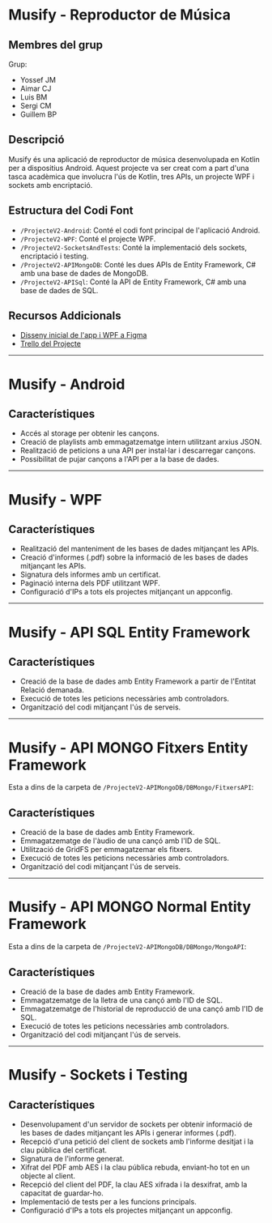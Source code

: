 # Musify - Reproductor de Música

## Membres del grup
Grup:
- Yossef JM
- Aimar CJ
- Luis BM
- Sergi CM
- Guillem BP

## Descripció
Musify és una aplicació de reproductor de música desenvolupada en Kotlin per a dispositius Android. Aquest projecte va ser creat com a part d'una tasca acadèmica que involucra l'ús de Kotlin, tres APIs, un projecte WPF i sockets amb encriptació.

## Estructura del Codi Font

- `/ProjecteV2-Android`: Conté el codi font principal de l'aplicació Android.
- `/ProjecteV2-WPF`: Conté el projecte WPF.
- `/ProjecteV2-SocketsAndTests`: Conté la implementació dels sockets, encriptació i testing.
- `/ProjecteV2-APIMongoDB`: Conté les dues APIs de Entity Framework, C# amb una base de dades de MongoDB.
- `/ProjecteV2-APISql`: Conté la API de Entity Framework, C# amb una base de dades de SQL.

## Recursos Addicionals
- [Disseny inicial de l'app i WPF a Figma](https://www.figma.com/file/GYmp7HTY5R1BZO4fdGDj8U/Musify?type=design&node-id=0%3A1&mode=design&t=UJ10nMkF3RmuopXo-1)
- [Trello del Projecte](https://trello.com/b/3UyTBxkh/projectev2)

---

# Musify - Android

## Característiques
- Accés al storage per obtenir les cançons.
- Creació de playlists amb emmagatzematge intern utilitzant arxius JSON.
- Realització de peticions a una API per instal·lar i descarregar cançons.
- Possibilitat de pujar cançons a l'API per a la base de dades.

---

# Musify - WPF

## Característiques
- Realització del manteniment de les bases de dades mitjançant les APIs.
- Creació d'informes (.pdf) sobre la informació de les bases de dades mitjançant les APIs.
- Signatura dels informes amb un certificat.
- Paginació interna dels PDF utilitzant WPF.
- Configuració d'IPs a tots els projectes mitjançant un appconfig.

---

# Musify - API SQL Entity Framework

## Característiques
- Creació de la base de dades amb Entity Framework a partir de l'Entitat Relació demanada.
- Execució de totes les peticions necessàries amb controladors.
- Organització del codi mitjançant l'ús de serveis.

---

# Musify - API MONGO **Fitxers** Entity Framework
Esta a dins de la carpeta de `/ProjecteV2-APIMongoDB/DBMongo/FitxersAPI`:

## Característiques
- Creació de la base de dades amb Entity Framework.
- Emmagatzematge de l'àudio de una cançó amb l'ID de SQL.
- Utilització de GridFS per emmagatzemar els fitxers.
- Execució de totes les peticions necessàries amb controladors.
- Organització del codi mitjançant l'ús de serveis.

---

# Musify - API MONGO **Normal** Entity Framework
Esta a dins de la carpeta de `/ProjecteV2-APIMongoDB/DBMongo/MongoAPI`:

## Característiques
- Creació de la base de dades amb Entity Framework.
- Emmagatzematge de la lletra de una cançó amb l'ID de SQL.
- Emmagatzematge de l'historial de reproducció de una cançó amb l'ID de SQL.
- Execució de totes les peticions necessàries amb controladors.
- Organització del codi mitjançant l'ús de serveis.

---

# Musify - Sockets i Testing

## Característiques
- Desenvolupament d'un servidor de sockets per obtenir informació de les bases de dades mitjançant les APIs i generar informes (.pdf).
- Recepció d'una petició del client de sockets amb l'informe desitjat i la clau pública del certificat.
- Signatura de l'informe generat.
- Xifrat del PDF amb AES i la clau pública rebuda, enviant-ho tot en un objecte al client.
- Recepció del client del PDF, la clau AES xifrada i la desxifrat, amb la capacitat de guardar-ho.
- Implementació de tests per a les funcions principals.
- Configuració d'IPs a tots els projectes mitjançant un appconfig.
